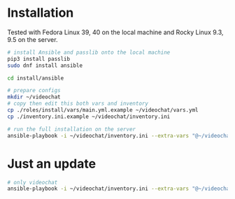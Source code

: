 # Installation

Tested with Fedora Linux 39, 40 on the local machine and Rocky Linux 9.3, 9.5 on the server.

```bash
# install Ansible and passlib onto the local machine
pip3 install passlib
sudo dnf install ansible

cd install/ansible

# prepare configs
mkdir ~/videochat
# copy then edit this both vars and inventory
cp ./roles/install/vars/main.yml.example ~/videochat/vars.yml
cp ./inventory.ini.example ~/videochat/inventory.ini

# run the full installation on the server
ansible-playbook -i ~/videochat/inventory.ini --extra-vars "@~/videochat/vars.yml" --tags "services,videochat,continuous" playbook.yaml
```

# Just an update
```bash
# only videochat
ansible-playbook -i ~/videochat/inventory.ini --extra-vars "@~/videochat/vars.yml" --extra-vars "image_install_tag=changing" --tags "videochat" playbook.yaml
```

